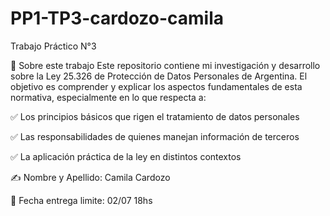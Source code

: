 # PP1-TP3-cardozo-camila

Trabajo Práctico N°3

📌 Sobre este trabajo
Este repositorio contiene mi investigación y desarrollo sobre la Ley 25.326 de Protección de Datos Personales de Argentina. 
El objetivo es comprender y explicar los aspectos fundamentales de esta normativa, especialmente en lo que respecta a:

✅ Los principios básicos que rigen el tratamiento de datos personales

✅ Las responsabilidades de quienes manejan información de terceros

✅ La aplicación práctica de la ley en distintos contextos



✍️ Nombre y Apellido: Camila Cardozo

📅 Fecha entrega limite: 02/07 18hs
